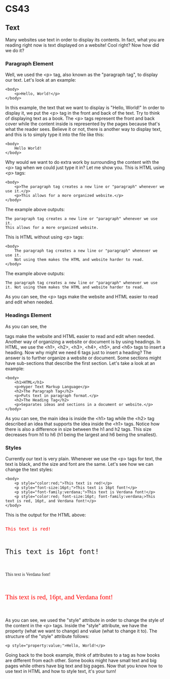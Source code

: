 # CS43

## Text

Many websites use text in order to display its contents.
In fact, what you are reading right now is text displayed on a website!
Cool right? Now how did we do it?

### Paragraph Element

Well, we used the &lt;p> tag, also known as the "paragraph tag", to display our text.
Let's look at an example:
    
    <body>
        <p>Hello, World!</p>
    </body>

In this example, the text that we want to display is "Hello, World!" In order to display it, we put the &lt;p> tag in the front and back of the text.
Try to think of displaying text as a book. The &lt;p> tags represent the front and back cover while the content inside is represented by the pages because that's what the reader sees.
Believe it or not, there is another way to display text, and this is to simply type it into the file like this:
    
    <body>
        Hello World!
    </body>

Why would we want to do extra work by surrounding the content with the &lt;p> tag when we could just type it in?
Let me show you.
This is HTML using &lt;p> tags:

    <body>
        <p>The paragraph tag creates a new line or "paragraph" whenever we use it.</p>
        <p>This allows for a more organized website.</p>
    </body>

The example above outputs:

    The paragraph tag creates a new line or "paragraph" whenever we use it.
    This allows for a more organized website.

This is HTML without using &lt;p> tags:

    <body>
        The paragraph tag creates a new line or "paragraph" whenever we use it.
        Not using them makes the HTML and website harder to read.
    </body>

The example above outputs:

    The paragraph tag creates a new line or "paragraph" whenever we use it. Not using them makes the HTML and website harder to read.

As you can see, the &lt;p> tags make the website and HTML easier to read and edit when needed.

### Headings Element

As you can see, the <p> tags make the website and HTML easier to read and edit when needed.
Another way of organizing a website or document is by using headings.
In HTML, we use the &lt;h1>, &lt;h2>, &lt;h3>, &lt;h4>, &lt;h5>, and &lt;h6> tags to insert a heading.
Now why might we need 6 tags just to insert a heading?
The answer is to further organize a website or document.
Some sections might have sub-sections that describe the first section.
Let's take a look at an example:

    <body>
        <h1>HTML</h1>
        <p>Hyper Text Markup Language</p>
        <h2>The Paragraph Tag</h2>
        <p>Puts text in paragraph format.</p>
        <h2>The Heading Tag</h2>
        <p>Separates ideas and sections in a document or website.</p>
    </body>

As you can see, the main idea is inside the &lt;h1> tag while the &lt;h2> tag described an idea that supports the idea inside the &lt;h1> tags.
Notice how there is also a difference in size between the h1 and h2 tags. This size decreases from h1 to h6 (h1 being the largest and h6 being the smallest).

### Styles

Currently our text is very plain. Whenever we use the &lt;p> tags for text, the text is black, and the size and font are the same.
Let's see how we can change the text styles:

    <body>
        <p style="color:red;">This text is red!</p>
        <p style="font-size:16pt;">This text is 16pt font!</p>
        <p style="font-family:verdana;">This text is Verdana font!</p>
        <p style="color:red; font-size:16pt; font-family:verdana;>This text is red, 16pt, and Verdana font!</p>
    </body>

This is the output for the HTML above:

<pre>
<p style="color:red;">This text is red!</p>
<p style="font-size:16pt;">This text is 16pt font!</p>
<p style="font-family:verdana;">This text is Verdana font!</p>
<p style="color:red; font-size:16pt; font-family:verdana;">This text is red, 16pt, and Verdana font!</p>
</pre>

As you can see, we used the "style" attribute in order to change the style of the content in the &lt;p> tags.
Inside the "style" attribute, we have the property (what we want to change) and value (what to change it to).
The structure of the "style" attribute follows:

    <p style="property:value;">Hello, World!</p>

Going back to the book example, think of attributes to a tag as how books are different from each other. Some books might have small text and big pages while others have big text and big pages.
Now that you know how to use text in HTML and how to style text, it's your turn!

